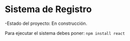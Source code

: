 <h1>Sistema de Registro</h1>

-Estado del proyecto: En construcción.


Para ejecutar el sistema debes poner:
```npm install react```
